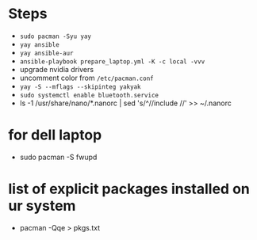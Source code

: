 # Steps
- `sudo pacman -Syu yay`
- `yay ansible`
- `yay ansible-aur`
- `ansible-playbook prepare_laptop.yml -K -c local -vvv`
- upgrade nvidia drivers
- uncomment color from `/etc/pacman.conf`
- `yay -S --mflags --skipinteg yakyak`
- `sudo systemctl enable bluetooth.service`
- ls -1 /usr/share/nano/*.nanorc | sed 's/^\//include \//' >> ~/.nanorc


# for dell laptop
- sudo pacman -S fwupd


# list of explicit packages installed on ur system
- pacman -Qqe  > pkgs.txt
